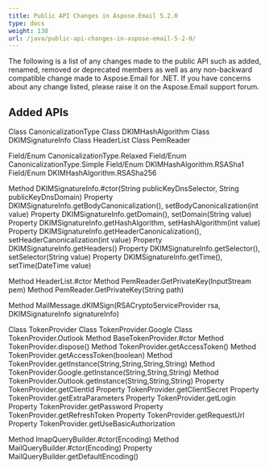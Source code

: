 ```yaml
---
title: Public API Changes in Aspose.Email 5.2.0
type: docs
weight: 130
url: /java/public-api-changes-in-aspose-email-5-2-0/
---
```


The following is a list of any changes made to the public API such as added, renamed, removed or deprecated members as well as any non-backward compatible change made to Aspose.Email for .NET. If you have concerns about any change listed, please raise it on the Aspose.Email support forum.
## **Added APIs**
Class CanonicalizationType
Class DKIMHashAlgorithm
Class DKIMSignatureInfo
Class HeaderList
Class PemReader

Field/Enum CanonicalizationType.Relaxed
Field/Enum CanonicalizationType.Simple
Field/Enum DKIMHashAlgorithm.RSASha1
Field/Enum DKIMHashAlgorithm.RSASha256

Method DKIMSignatureInfo.#ctor(String publicKeyDnsSelector, String publicKeyDnsDomain)
Property DKIMSignatureInfo.getBodyCanonicalization(), setBodyCanonicalization(int value)
Property DKIMSignatureInfo.getDomain(), setDomain(String value)
Property DKIMSignatureInfo.getHashAlgorithm, setHashAlgorithm(int value)
Property DKIMSignatureInfo.getHeaderCanonicalization(), setHeaderCanonicalization(int value)
Property DKIMSignatureInfo.getHeaders()
Property DKIMSignatureInfo.getSelector(), setSelector(String value)
Property DKIMSignatureInfo.getTime(), setTime(DateTime value)

Method HeaderList.#ctor
Method PemReader.GetPrivateKey(InputStream pem)
Method PemReader.GetPrivateKey(String path)

Method MailMessage.dKIMSign(RSACryptoServiceProvider rsa, DKIMSignatureInfo signatureInfo)

Class TokenProvider
Class TokenProvider.Google
Class TokenProvider.Outlook
Method BaseTokenProvider.#ctor
Method TokenProvider.dispose()
Method TokenProvider.getAccessToken()
Method TokenProvider.getAccessToken(boolean)
Method TokenProvider.getInstance(String,String,String,String)
Method TokenProvider.Google.getInstance(String,String,String)
Method TokenProvider.Outlook.getInstance(String,String,String)
Property TokenProvider.getClientId
Property TokenProvider.getClientSecret
Property TokenProvider.getExtraParameters
Property TokenProvider.getLogin
Property TokenProvider.getPassword
Property TokenProvider.getRefreshToken
Property TokenProvider.getRequestUrl
Property TokenProvider.getUseBasicAuthorization

Method ImapQueryBuilder.#ctor(Encoding)
Method MailQueryBuilder.#ctor(Encoding)
Property MailQueryBuilder.getDefaultEncoding()
